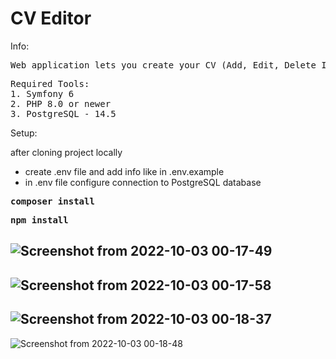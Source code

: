 <h1>
    CV Editor
</h1>

<p>
Info:
</p>
<pre>
Web application lets you create your CV (Add, Edit, Delete Information and Print CV)
</pre>
<pre>
Required Tools:
1. Symfony 6
2. PHP 8.0 or newer
3. PostgreSQL - 14.5
</pre>

<p>
Setup:
</p>
after cloning project locally
<ul>
<li>create .env file and add info like in .env.example</li>
<li>in .env file configure connection to PostgreSQL database</li>
</ul>
<pre>
<b>composer install</b>
</pre>
<pre>
<b>npm install</b>
</pre>







![Screenshot from 2022-10-03 00-17-49](https://user-images.githubusercontent.com/104777801/193477112-02d7c276-20af-4faa-b5b5-94fcf67dfc4b.png)
---
![Screenshot from 2022-10-03 00-17-58](https://user-images.githubusercontent.com/104777801/193477118-86c0163a-ed29-4482-8094-5ff38c77b181.png)
---
![Screenshot from 2022-10-03 00-18-37](https://user-images.githubusercontent.com/104777801/193477125-edbdbe17-38b0-4ad4-a060-eef0934e556a.png)
---
![Screenshot from 2022-10-03 00-18-48](https://user-images.githubusercontent.com/104777801/193477131-dcc98d38-8a75-45ad-af3a-7c5b75648376.png)





